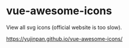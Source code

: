 # vue-awesome-icons

View all svg icons (official website is too slow).

https://yujinpan.github.io/vue-awesome-icons/
